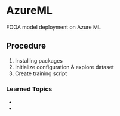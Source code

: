 # AzureML

FOQA model deployment on Azure ML

## Procedure

1. Installing packages
2. Initialize configuration & explore dataset
3. Create training script

### Learned Topics
-
-
